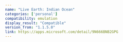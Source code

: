 ```yaml
---
name: "Live Earth: Indian Ocean"
categories: ['personal']
compatibility: emulation
display_result: "Compatible"
version_from: "1.1.5.0"
link: https://apps.microsoft.com/detail/9N666BNB2GPG
---
```

